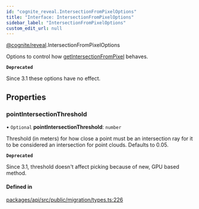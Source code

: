 ```yaml
---
id: "cognite_reveal.IntersectionFromPixelOptions"
title: "Interface: IntersectionFromPixelOptions"
sidebar_label: "IntersectionFromPixelOptions"
custom_edit_url: null
---
```


[@cognite/reveal](../modules/cognite_reveal.md).IntersectionFromPixelOptions

Options to control how [getIntersectionFromPixel](../classes/cognite_reveal.Cognite3DViewer.md#getintersectionfrompixel) behaves.

**`Deprecated`**

Since 3.1 these options have no effect.

## Properties

### pointIntersectionThreshold

• `Optional` **pointIntersectionThreshold**: `number`

Threshold (in meters) for how close a point must be an intersection
ray for it to be considered an intersection for point clouds. Defaults
to 0.05.

**`Deprecated`**

Since 3.1, threshold doesn't affect picking because of new, GPU based method.

#### Defined in

[packages/api/src/public/migration/types.ts:226](https://github.com/cognitedata/reveal/blob/e3cde2deb/viewer/packages/api/src/public/migration/types.ts#L226)
